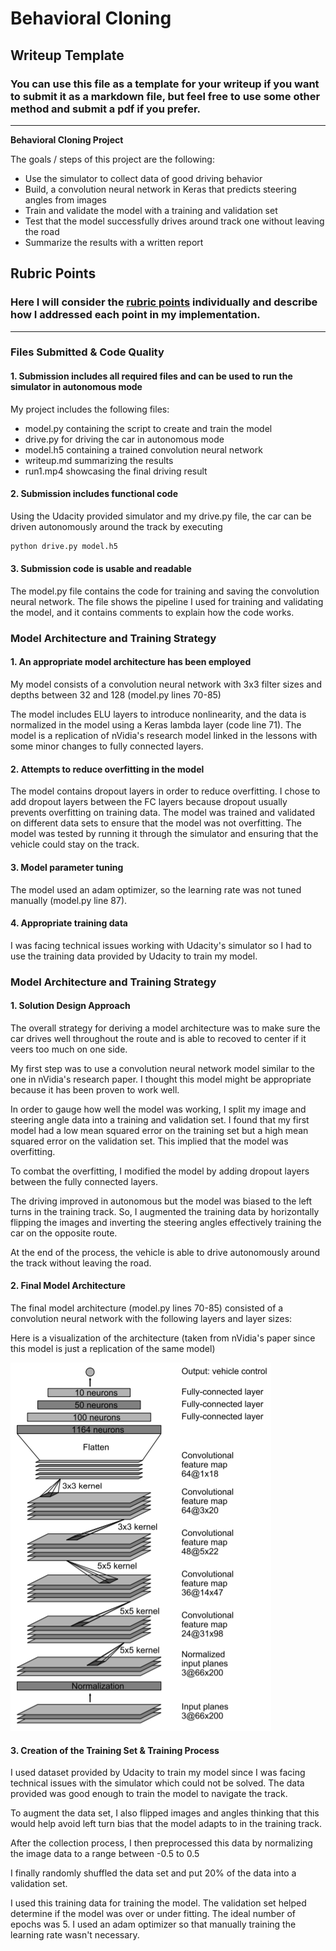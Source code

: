 # **Behavioral Cloning** 

## Writeup Template

### You can use this file as a template for your writeup if you want to submit it as a markdown file, but feel free to use some other method and submit a pdf if you prefer.

---

**Behavioral Cloning Project**

The goals / steps of this project are the following:
* Use the simulator to collect data of good driving behavior
* Build, a convolution neural network in Keras that predicts steering angles from images
* Train and validate the model with a training and validation set
* Test that the model successfully drives around track one without leaving the road
* Summarize the results with a written report


[//]: # (Image References)

[image1]: ./examples/cnn_model.png "Model Visualization"
[image2]: ./examples/placeholder.png "Grayscaling"
[image3]: ./examples/placeholder_small.png "Recovery Image"
[image4]: ./examples/placeholder_small.png "Recovery Image"
[image5]: ./examples/placeholder_small.png "Recovery Image"
[image6]: ./examples/placeholder_small.png "Normal Image"
[image7]: ./examples/placeholder_small.png "Flipped Image"

## Rubric Points
### Here I will consider the [rubric points](https://review.udacity.com/#!/rubrics/432/view) individually and describe how I addressed each point in my implementation.  

---
### Files Submitted & Code Quality

#### 1. Submission includes all required files and can be used to run the simulator in autonomous mode

My project includes the following files:
* model.py containing the script to create and train the model
* drive.py for driving the car in autonomous mode
* model.h5 containing a trained convolution neural network 
* writeup.md summarizing the results
* run1.mp4 showcasing the final driving result

#### 2. Submission includes functional code
Using the Udacity provided simulator and my drive.py file, the car can be driven autonomously around the track by executing 
```sh
python drive.py model.h5
```

#### 3. Submission code is usable and readable

The model.py file contains the code for training and saving the convolution neural network. The file shows the pipeline I used for training and validating the model, and it contains comments to explain how the code works.

### Model Architecture and Training Strategy

#### 1. An appropriate model architecture has been employed

My model consists of a convolution neural network with 3x3 filter sizes and depths between 32 and 128 (model.py lines 70-85) 

The model includes ELU layers to introduce nonlinearity, and the data is normalized in the model using a Keras lambda layer (code line 71).
The model is a replication of nVidia's research model linked in the lessons with some minor changes to fully connected layers.

#### 2. Attempts to reduce overfitting in the model

The model contains dropout layers in order to reduce overfitting. 
I chose to add dropout layers between the FC layers because dropout usually prevents overfitting on training data.
The model was trained and validated on different data sets to ensure that the model was not overfitting. The model was tested by running it through the simulator and ensuring that the vehicle could stay on the track.

#### 3. Model parameter tuning

The model used an adam optimizer, so the learning rate was not tuned manually (model.py line 87).

#### 4. Appropriate training data

I was facing technical issues working with Udacity's simulator so I had to use the training data provided by Udacity to train my model. 

### Model Architecture and Training Strategy

#### 1. Solution Design Approach

The overall strategy for deriving a model architecture was to make sure the car drives well throughout the route and is able to recoved to center if it veers too much on one side.

My first step was to use a convolution neural network model similar to the one in nVidia's research paper.
I thought this model might be appropriate because it has been proven to work well.

In order to gauge how well the model was working, I split my image and steering angle data into a training and validation set. I found that my first model had a low mean squared error on the training set but a high mean squared error on the validation set. This implied that the model was overfitting. 

To combat the overfitting, I modified the model by adding dropout layers between the fully connected layers.

The driving improved in autonomous but the model was biased to the left turns in the training track. So, I augmented the training data by horizontally flipping the images and inverting the steering angles effectively training the car on the opposite route. 

At the end of the process, the vehicle is able to drive autonomously around the track without leaving the road.

#### 2. Final Model Architecture

The final model architecture (model.py lines 70-85) consisted of a convolution neural network with the following layers and layer sizes:


Here is a visualization of the architecture (taken from nVidia's paper since this model is just a replication of the same model)

![alt text][image1]

#### 3. Creation of the Training Set & Training Process

I used dataset provided by Udacity to train my model since I was facing technical issues with the simulator which could not be solved. The data provided was good enough to train the model to navigate the track.

To augment the data set, I also flipped images and angles thinking that this would help avoid left turn bias that the model adapts to in the training track. 

After the collection process, I then preprocessed this data by normalizing the image data to a range between -0.5 to 0.5

I finally randomly shuffled the data set and put 20% of the data into a validation set. 

I used this training data for training the model. The validation set helped determine if the model was over or under fitting. The ideal number of epochs was 5. I used an adam optimizer so that manually training the learning rate wasn't necessary.
